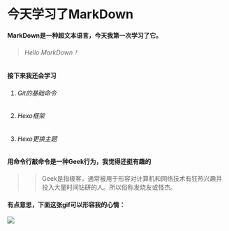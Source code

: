 # 今天学习了MarkDown
#### MarkDown是一种超文本语言，今天我第一次学习了它。
> ###### Hello MarkDown！
#### 接下来我还会学习
1. ###### Git的基础命令
2. ###### Hexo框架
3. ###### Hexo更换主题
#### 用命令行敲命令是一种**Geek**行为，我觉得还挺有趣的
>> Geek是指极客，通常被用于形容对计算机和网络技术有狂热兴趣并投入大量时间钻研的人。所以俗称发烧友或怪杰。
#### 有点意思，下面这张gif可以形容我的心情：
![](https://qgt-style.oss-cn-hangzhou.aliyuncs.com/newcoursep4/g1/g1-2-2/tenor.gif)
